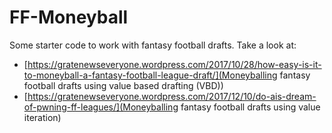 # FF-Moneyball
Some starter code to work with fantasy football drafts.  Take a look at:
- [https://gratenewseveryone.wordpress.com/2017/10/28/how-easy-is-it-to-moneyball-a-fantasy-football-league-draft/](Moneyballing fantasy football drafts using value based drafting (VBD))
- [https://gratenewseveryone.wordpress.com/2017/12/10/do-ais-dream-of-pwning-ff-leagues/](Moneyballing fantasy football drafts using value iteration)
